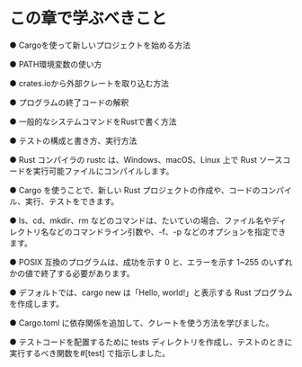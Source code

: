# この章で学ぶべきこと

● Cargoを使って新しいプロジェクトを始める方法

● PATH環境変数の使い方

● crates.ioから外部クレートを取り込む方法

● プログラムの終了コードの解釈

● 一般的なシステムコマンドをRustで書く方法

● テストの構成と書き方、実行方法

● Rust コンパイラの rustc は、Windows、macOS、Linux 上で Rust ソースコードを実行可能ファイルにコンパイルします。

● Cargo を使うことで、新しい Rust プロジェクトの作成や、コードのコンパイル、実行、テストをできます。

● ls、cd、mkdir、rm などのコマンドは、たいていの場合、ファイル名やディレクトリ名などのコマンドライン引数や、-f、-p などのオプションを指定できます。

● POSIX 互換のプログラムは、成功を示す 0 と、エラーを示す 1~255 のいずれかの値で終了する必要があります。

● デフォルトでは、cargo new は「Hello, world!」と表示する Rust プログラムを作成します。

● Cargo.toml に依存関係を追加して、クレートを使う方法を学びました。

● テストコードを配置するために tests ディレクトリを作成し、テストのときに実行するべき関数を#[test] で指示しました。

